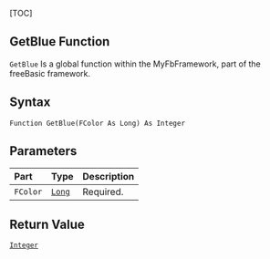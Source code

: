 [TOC]
## GetBlue Function

`GetBlue` Is a global function within the MyFbFramework, part of the freeBasic framework.
## Syntax

```freeBasic
Function GetBlue(FColor As Long) As Integer
```

## Parameters

|Part|Type|Description|
| :------------ | :------------ | :------------ |
|`FColor`|[`Long`]("https://www.freebasic.net/wiki/KeyPgLong")|Required.|

## Return Value
[`Integer`]("https://www.freebasic.net/wiki/KeyPgInteger")

